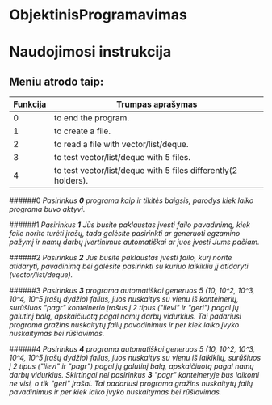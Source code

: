 # ObjektinisProgramavimas


# Naudojimosi instrukcija

## Meniu atrodo taip:

Funkcija | Trumpas aprašymas
------------ | -------------
0 | to end the program.
1 | to create a file.
2 | to read a file with vector/list/deque.  
3 | to test vector/list/deque with 5 files.
4 | to test vector/list/deque with 5 files differently(2 holders).

######0
_Pasirinkus **0** programa kaip ir tikitės baigsis, parodys kiek laiko programa buvo aktyvi._

######1
_Pasirinkus **1** Jūs busite paklaustas įvesti failo pavadinimą, kiek faile norite turėti įrašų, tada galėsite pasirinkti ar generuoti egzamino pažymį ir namų darbų įvertinimus automatiškai ar juos įvesti Jums pačiam._

######2
_Pasirinkus **2** Jūs busite paklaustas įvesti failo, kurį norite atidaryti, pavadinimą bei galėsite pasirinkti su kuriuo laikikliu jį atidaryti (vector/list/deque)._

######3
_Pasirinkus **3** programa automatiškai generuos 5 (10, 10^2, 10^3, 10^4, 10^5 įrašų dydžio) failus, juos nuskaitys su vienu iš konteinerių, surūšiuos "pagr" konteinerio įrašus į 2 tipus ("lievi" ir "geri") pagal jų galutinį balą, apskaičiuotą pagal namų darbų vidurkius. Tai padariusi programa gražins nuskaitytų failų pavadinimus ir per kiek laiko įvyko nuskaitymas bei rūšiavimas._

######4
_Pasirinkus **4** programa automatiškai generuos 5 (10, 10^2, 10^3, 10^4, 10^5 įrašų dydžio) failus, juos nuskaitys su vienu iš laikiklių, surūšiuos į 2 tipus ("lievi" ir "pagr") pagal jų galutinį balą, apskaičiuotą pagal namų darbų vidurkius. Skirtingai nei pasirinkus **3** "pagr" konteineryje bus laikomi ne visi, o tik "geri" įrašai. Tai padariusi programa gražins nuskaitytų failų pavadinimus ir per kiek laiko įvyko nuskaitymas bei rūšiavimas._



